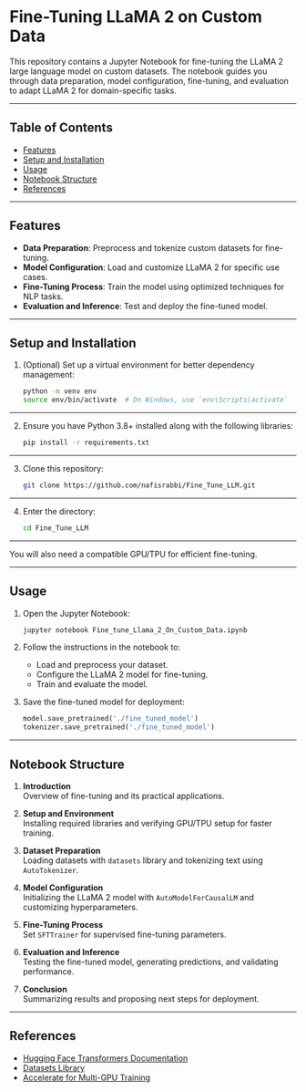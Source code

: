 
# Fine-Tuning LLaMA 2 on Custom Data

This repository contains a Jupyter Notebook for fine-tuning the LLaMA 2 large language model on custom datasets. The notebook guides you through data preparation, model configuration, fine-tuning, and evaluation to adapt LLaMA 2 for domain-specific tasks.

---

## Table of Contents

- [Features](#features)
- [Setup and Installation](#setup-and-installation)
- [Usage](#usage)
- [Notebook Structure](#notebook-structure)
- [References](#references)


---

## Features

- **Data Preparation**: Preprocess and tokenize custom datasets for fine-tuning.
- **Model Configuration**: Load and customize LLaMA 2 for specific use cases.
- **Fine-Tuning Process**: Train the model using optimized techniques for NLP tasks.
- **Evaluation and Inference**: Test and deploy the fine-tuned model.

---

## Setup and Installation

1. (Optional) Set up a virtual environment for better dependency management:
   ```bash
   python -m venv env
   source env/bin/activate  # On Windows, use `env\Scripts\activate`

   ```

---

2. Ensure you have Python 3.8+ installed along with the following libraries:
   ```bash
   pip install -r requirements.txt
   ```
---

3. Clone this repository:
   ```bash
   git clone https://github.com/nafisrabbi/Fine_Tune_LLM.git
   ```
---

4. Enter the directory:
   ```bash
   cd Fine_Tune_LLM

   ```
---
   
You will also need a compatible GPU/TPU for efficient fine-tuning.

---

## Usage

1. Open the Jupyter Notebook:
   ```bash
   jupyter notebook Fine_tune_Llama_2_On_Custom_Data.ipynb
   ```

2. Follow the instructions in the notebook to:
   - Load and preprocess your dataset.
   - Configure the LLaMA 2 model for fine-tuning.
   - Train and evaluate the model.

3. Save the fine-tuned model for deployment:
   ```python
   model.save_pretrained('./fine_tuned_model')
   tokenizer.save_pretrained('./fine_tuned_model')
   ```

---

## Notebook Structure

1. **Introduction**  
   Overview of fine-tuning and its practical applications.

2. **Setup and Environment**  
   Installing required libraries and verifying GPU/TPU setup for faster training.

3. **Dataset Preparation**  
   Loading datasets with `datasets` library and tokenizing text using `AutoTokenizer`.

4. **Model Configuration**  
   Initializing the LLaMA 2 model with `AutoModelForCausalLM` and customizing hyperparameters.

5. **Fine-Tuning Process**  
   Set `SFTTrainer` for supervised fine-tuning parameters.

6. **Evaluation and Inference**  
   Testing the fine-tuned model, generating predictions, and validating performance.

7. **Conclusion**  
   Summarizing results and proposing next steps for deployment.

---

## References

- [Hugging Face Transformers Documentation](https://huggingface.co/docs/transformers)
- [Datasets Library](https://huggingface.co/docs/datasets)
- [Accelerate for Multi-GPU Training](https://huggingface.co/docs/accelerate)


